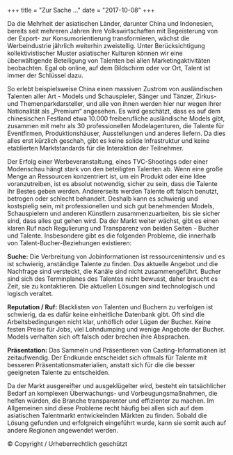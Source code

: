 +++
title = "Zur Sache …"
date = "2017-10-08"
+++

Da die Mehrheit der asiatischen Länder, darunter China und Indonesien, bereits seit mehreren Jahren ihre Volkswirtschaften mit Begeisterung von der Export- zur Konsumorientierung transformieren, wächst die Werbeindustrie jährlich weiterhin zweistellig. Unter Berücksichtigung kollektivistischer Muster asiatischer Kulturen können wir eine überwältigende Beteiligung von Talenten bei allen Marketingaktivitäten beobachten. Egal ob online, auf dem Bildschirm oder vor Ort, Talent ist immer der Schlüssel dazu. 

So erlebt beispielsweise China einen massiven Zustrom von ausländischen Talenten aller Art - Models und Schauspieler, Sänger und Tänzer, Zirkus- und Themenparkdarsteller, und alle von ihnen werden hier nur wegen ihrer Nationalität als „Premium“ angesehen. Es wird geschätzt, dass es auf dem chinesischen Festland etwa 10.000 freiberufliche ausländische Models gibt, zusammen mit mehr als 30 professionellen Modelagenturen, die Talente für Eventfirmen, Produktionshäuser, Ausstellungen und anderes liefern. Da dies alles erst kürzlich geschah, gibt es keine solide Infrastruktur und keine etablierten Marktstandards für die Interaktion der Teilnehmer. 

Der Erfolg einer Werbeveranstaltung, eines TVC-Shootings oder einer Modenschau hängt stark von den beteiligten Talenten ab. Wenn eine große Menge an Ressourcen konzentriert ist, um ein Produkt oder eine Idee voranzutreiben, ist es absolut notwendig, sicher zu sein, dass die Talente ihr Bestes geben werden. Andererseits werden Talente oft falsch benutzt, betrogen oder schlecht behandelt. Deshalb kann es schwierig und kostspielig sein, mit professionellen und sich gut benehmenden Models, Schauspielern und anderen Künstlern zusammenzuarbeiten, bis sie sicher sind, dass alles gut gehen wird. Da der Markt weiter wächst, gibt es einen klaren Ruf nach Regulierung und Transparenz von beiden Seiten - Bucher und Talente. Insbesondere gibt es die folgenden Probleme, die innerhalb von Talent-Bucher-Beziehungen existieren: 

**Suche:**
Die Verbreitung von Jobinformationen ist ressourcenintensiv und es ist schwierig, anständige Talente zu finden. Das aktuelle Angebot und die Nachfrage sind versteckt, die Kanäle sind nicht zusammengeführt. Bucher sind sich des Terminplanes des Talentes nicht bewusst, daher braucht es Zeit, sie zu kontaktieren. Die aktuellen Lösungen sind technologisch und logisch veraltet. 

**Reputation / Ruf:** 
Blacklisten von Talenten und Buchern zu verfolgen ist schwierig, da es dafür keine einheitliche Datenbank gibt. Oft sind die Arbeitsbedingungen nicht klar, unhöflich oder Lügen der Bucher. Keine festen Preise für Jobs, viel Lohndumping und wenige Angebote der Bucher. Models verhalten sich oft falsch oder brechen ihre Absprachen. 

**Präsentation:**
Das Sammeln und Präsentieren von Casting-Informationen ist zeitaufwendig. Der Endkunde entscheidet sich oftmals für Talente mit besseren Präsentationsmaterialien, anstatt sich für die die besser geeigneten Talente zu entscheiden.

Da der Markt ausgereifter und ausgeklügelter wird, besteht ein tatsächlicher Bedarf an komplexen Überwachungs- und Vorbeugungsmaßnahmen, die helfen würden, die Branche transparenter und effizienter zu machen. Im Allgemeinen sind diese Probleme recht häufig bei allen sich auf dem asiatischen Talentmarkt entwickelnden Märkten zu finden. Sobald die Lösung gefunden und erfolgreich eingeführt wurde, kann sie somit auch auf andere Regionen angewendet werden. 

© Copyright / Urheberrechtlich geschützt


